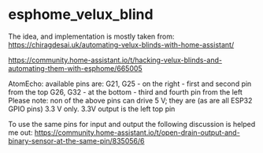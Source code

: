 # esphome_velux_blind

The idea, and implementation is mostly taken from:
https://chiragdesai.uk/automating-velux-blinds-with-home-assistant/

https://community.home-assistant.io/t/hacking-velux-blinds-and-automating-them-with-esphome/665005

AtomEcho:
available pins are:
G21, G25 - on the right - first and second pin from the top
G26, G32 - at the bottom - third and fourth pin from the left
Please note: non of the above pins can drive 5 V; they are (as are all ESP32 GPIO pins) 3.3 V only.
3.3V output is the left top pin

To use the same pins for input and output the following discussion is helped me out:
https://community.home-assistant.io/t/open-drain-output-and-binary-sensor-at-the-same-pin/835056/6
